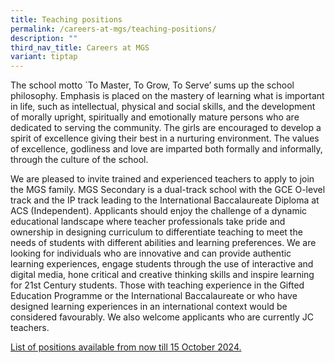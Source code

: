 ```yaml
---
title: Teaching positions
permalink: /careers-at-mgs/teaching-positions/
description: ""
third_nav_title: Careers at MGS
variant: tiptap
---
```

<p>The school motto `To Master, To Grow, To Serve’ sums up the school philosophy.
Emphasis is placed on the mastery of learning what is important in life,
such as intellectual, physical and social skills, and the development of
morally upright, spiritually and emotionally mature persons who are dedicated
to serving the community. The girls are encouraged to develop a spirit
of excellence giving their best in a nurturing environment. The values
of excellence, godliness and love are imparted both formally and informally,
through the culture of the school.</p>
<p>We are pleased to invite trained and experienced teachers to apply to
join the MGS family. MGS Secondary is a dual-track school with the GCE
O-level track and the IP track leading to the International Baccalaureate
Diploma at ACS (Independent). Applicants should enjoy the challenge of
a dynamic educational landscape where teacher professionals take pride
and ownership in designing curriculum to differentiate teaching to meet
the needs of students with different abilities and learning preferences.
We are looking for individuals who are innovative and can provide authentic
learning experiences, engage students through the use of interactive and
digital media, hone critical and creative thinking skills and inspire learning
for 21st Century students. Those with teaching experience in the Gifted
Education Programme or the International Baccalaureate or who have designed
learning experiences in an international context would be considered favourably.
We also welcome applicants who are currently JC teachers.</p>
<p><a href="https://drive.google.com/file/d/17PmxePldsC93s6iSjEJbkU3xtERSno-1/view?usp=sharing" rel="noopener noreferrer nofollow" target="_blank">List of positions available from now till 15 October 2024.</a>
</p>
<p></p>